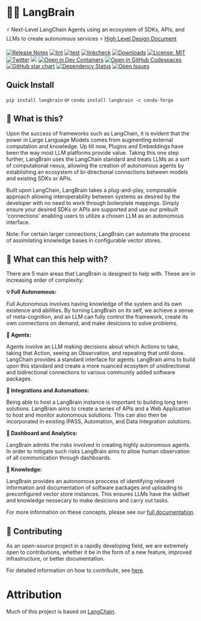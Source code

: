 # 🦜️🧠 LangBrain

⚡ Next-Level LangChain Agents using an ecosystem of SDKs, APIs, and LLMs to create autonomous services ⚡
[High Level Design Document](https://docs.google.com/document/d/1gNaR7g-2pTZiIcUosY0gcW8uCaU6SUwx3xf0UNvalLc/edit?usp=sharing)

[![Release Notes](https://img.shields.io/github/v/release/cybertheory/langbrain)](https://github.com/cybertheory/langbrain/releases)
[![lint](https://github.com/hwchase17/langchain/actions/workflows/lint.yml/badge.svg)](https://github.com/hwchase17/langchain/actions/workflows/lint.yml)
[![test](https://github.com/hwchase17/langchain/actions/workflows/test.yml/badge.svg)](https://github.com/hwchase17/langchain/actions/workflows/test.yml)
[![linkcheck](https://github.com/hwchase17/langchain/actions/workflows/linkcheck.yml/badge.svg)](https://github.com/hwchase17/langchain/actions/workflows/linkcheck.yml)
[![Downloads](https://static.pepy.tech/badge/langchain/month)](https://pepy.tech/project/langchain)
[![License: MIT](https://img.shields.io/badge/License-MIT-yellow.svg)](https://opensource.org/licenses/MIT)
[![Twitter](https://img.shields.io/twitter/url/https/twitter.com/langchainai.svg?style=social&label=Follow%20%40LangChainAI)](https://twitter.com/langchainai)
[![](https://dcbadge.vercel.app/api/server/6adMQxSpJS?compact=true&style=flat)](https://discord.gg/6adMQxSpJS)
[![Open in Dev Containers](https://img.shields.io/static/v1?label=Dev%20Containers&message=Open&color=blue&logo=visualstudiocode)](https://vscode.dev/redirect?url=vscode://ms-vscode-remote.remote-containers/cloneInVolume?url=https://github.com/hwchase17/langchain)
[![Open in GitHub Codespaces](https://github.com/codespaces/badge.svg)](https://codespaces.new/hwchase17/langchain)
[![GitHub star chart](https://img.shields.io/github/stars/hwchase17/langchain?style=social)](https://star-history.com/#hwchase17/langchain)
[![Dependency Status](https://img.shields.io/librariesio/github/hwchase17/langchain)](https://libraries.io/github/hwchase17/langchain)
[![Open Issues](https://img.shields.io/github/issues-raw/hwchase17/langchain)](https://github.com/hwchase17/langchain/issues)


## Quick Install

`pip install langbrain`
or
`conda install langbrain -c conda-forge`

## 🤔 What is this?
Upon the success of frameworks such as LangChain, it is evident that the power in Large Language Models comes from augmenting external computation and knowledge. Up till now, Plugins and Embeddings have been the way most LLM platforms provide value. Taking this one step further, LangBrain uses the LangChain standard and treats LLMs as a sort of computational nexus, allowing the creation of autonomous agents by establishing an ecosystem of bi-directional connections between models and existing SDKs or APIs.

Built upon LangChain, LangBrain takes a plug-and-play, composable approach allowing interoperability between systems as desired by the developer with no need to work through boilerplate mappings. Simply ensure your desired SDKs or APIs are supported and use our prebuilt 'connections' enabling users to utilize a chosen LLM as an autonomous interface.

Note: For certain larger connections, LangBrain can automate the process of assimilating knowledge bases in configurable vector stores.

## 🚀 What can this help with?

There are 5 main areas that LangBrain is designed to help with.
These are in increasing order of complexity:

**💡 Full Autonomous:**

Full Autonomous involves having knowledge of the system and its own existence and abilities. By turning LangBrain on its self, we achieve a sense of meta-cognition, and an LLM can fully control the framework, create its own connections on demand, and make desicions to solve problems.

**🤖 Agents:**

Agents involve an LLM making decisions about which Actions to take, taking that Action, seeing an Observation, and repeating that until done. LangChain provides a standard interface for agents. LangBrain aims to build upon this standard and create a more nuanced ecosytem of unidirectional and bidirectional connections to various community added software packages.

**🔗 Integrations and Automations:**

Being able to host a LangBrain instance is important to building long term solutions. LangBrain aims to create a series of APIs and a Web Application to host and monitor autonomous solutions. This can also then be incorporated in existing IPASS, Automation, and Data Integration solutions.

**🧐 Dashboard and Analytics:**

LangBrain admits the risks involved in creating highly autonomous agents. In order to mitigate such risks LangBrain aims to allow human observation of all communication through dashboards.

**🧠 Knowledge:**

LangBrain provides an autonomous proccess of identifying relevant information and documentation of software packages and uploading to preconfigured vector store instances. This ensures LLMs have the skillset and knowledge nessecary to make desicions and carry out tasks.

For more information on these concepts, please see our [full documentation](https://langchain.readthedocs.io/en/latest/).

## 💁 Contributing

As an open-source project in a rapidly developing field, we are extremely open to contributions, whether it be in the form of a new feature, improved infrastructure, or better documentation.

For detailed information on how to contribute, see [here](.github/CONTRIBUTING.md).

# Attribution
Much of this project is based on [LangChain](https://github.com/hwchase17/langchain).


